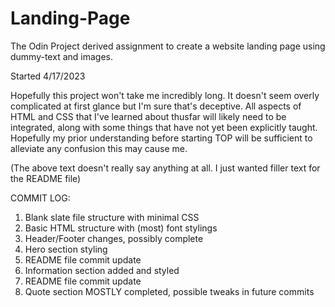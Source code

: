 # Landing-Page
The Odin Project derived assignment to create a website landing page using dummy-text and images.

Started 4/17/2023 

Hopefully this project won't take me incredibly long. It doesn't seem overly complicated at first glance but I'm sure that's deceptive. All aspects of HTML and CSS that I've learned about thusfar will likely need to be integrated, along with some things that have not yet been explicitly taught. Hopefully my prior understanding before starting TOP will be sufficient to alleviate any confusion this may cause me.

(The above text doesn't really say anything at all. I just wanted filler text for the README file)

COMMIT LOG: 

1. Blank slate file structure with minimal CSS
2. Basic HTML structure with (most) font stylings
3. Header/Footer changes, possibly complete
4. Hero section styling
5. README file commit update
6. Information section added and styled
7. README file commit update
8. Quote section MOSTLY completed, possible tweaks in future commits